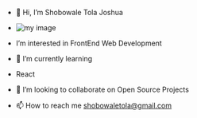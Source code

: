 - 👋 Hi, I’m Shobowale Tola Joshua
- ![my image](https://user-images.githubusercontent.com/54154401/124410806-1fbd9e80-dd43-11eb-84c3-9073aeeb6610.jpeg)

- I’m interested in FrontEnd Web Development
- 🌱 I’m currently learning 
- React
- 💞️ I’m looking to collaborate on Open Source Projects
- 📫 How to reach me shobowaletola@gmail.com 

<!---
CAMPSLOPY/CAMPSLOPY is a ✨ special ✨ repository because its `README.md` (this file) appears on your GitHub profile.
You can click the Preview link to take a look at your changes.
--->
